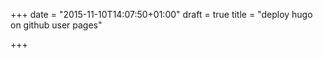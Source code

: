 +++
date = "2015-11-10T14:07:50+01:00"
draft = true
title = "deploy hugo on github user pages"

+++


